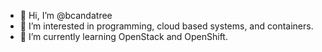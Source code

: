 - 👋 Hi, I’m @bcandatree
- 👀 I’m interested in programming, cloud based systems, and containers.
- 🌱 I’m currently learning OpenStack and OpenShift.

<!---
bcandatree/bcandatree is a ✨ special ✨ repository because its `README.md` (this file) appears on your GitHub profile.
You can click the Preview link to take a look at your changes.
--->
